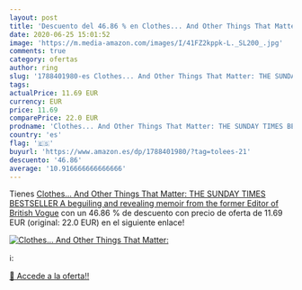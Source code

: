 ```yaml
---
layout: post
title: 'Descuento del 46.86 % en Clothes... And Other Things That Matter:'
date: 2020-06-25 15:01:52
image: 'https://m.media-amazon.com/images/I/41FZ2kppk-L._SL200_.jpg'
comments: true
category: ofertas
author: ring
slug: '1788401980-es Clothes... And Other Things That Matter: THE SUNDAY TIMES...'
tags: 
actualPrice: 11.69 EUR
currency: EUR
price: 11.69
comparePrice: 22.0 EUR
prodname: 'Clothes... And Other Things That Matter: THE SUNDAY TIMES BESTSELLER A beguiling and revealing memoir from the former Editor of British Vogue'
country: 'es'
flag: '🇪🇸'
buyurl: 'https://www.amazon.es/dp/1788401980/?tag=tolees-21'
descuento: '46.86'
average: '10.916666666666666'
---
```


Tienes [Clothes... And Other Things That Matter: THE SUNDAY TIMES BESTSELLER A beguiling and revealing memoir from the former Editor of British Vogue](https://www.amazon.es/dp/1788401980/?tag=tolees-21) con un 46.86 % de descuento con precio de oferta de 11.69 EUR (original: 22.0 EUR) en el siguiente enlace!

[![Clothes... And Other Things That Matter:](https://m.media-amazon.com/images/I/41FZ2kppk-L._SL200_.jpg)](https://www.amazon.es/dp/1788401980/?tag=tolees-21)

ℹ️:


[🛒 Accede a la oferta!!](https://www.amazon.es/dp/1788401980/?tag=tolees-21)
